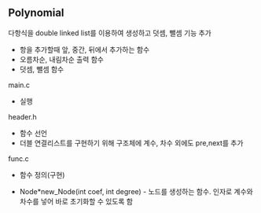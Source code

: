 ## Polynomial

다항식을 double linked list를 이용하여 생성하고 덧셈, 뺄셈 기능 추가

- 항을 추가할때 앞, 중간, 뒤에서 추가하는 함수
- 오름차순, 내림차순 출력 함수
- 덧셈, 뺄셈 함수



main.c

- 실행

header.h

- 함수 선언
- 더블 연결리스트를 구현하기 위해 구조체에 계수, 차수 외에도 pre,next를 추가



func.c

- 함수 정의(구현)

- Node*new_Node(int coef, int degree) - 노드를 생성하는 함수. 인자로 계수와 차수를 넣어 바로 초기화할 수 있도록 함